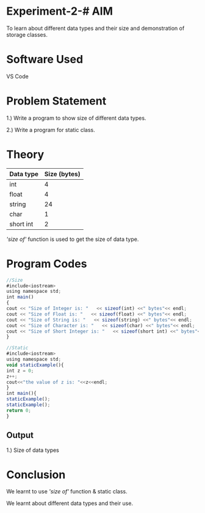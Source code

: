 # Experiment-2-# AIM
To learn about different data types and their size and demonstration of storage classes.

# Software Used
VS Code

# Problem Statement
1.) Write a program to show size of different data types.

2.) Write a program for static class.

# Theory
 
| Data type  | Size (bytes) |
| ------------- | ------------- |
|int	  | 4  |
| float  | 4 |
|string| 24 |
|char| 1 |
|short int| 2|

 _'size of'_ function is used to get the size of data type.


# Program Codes

```javascript
//Size
#include<iostream>
using namespace std;
int main()
{ 
cout << "Size of Integer is: "   << sizeof(int) <<" bytes"<< endl;
cout << "Size of Float is: "   << sizeof(float) <<" bytes"<< endl;
cout << "Size of String is: "   << sizeof(string) <<" bytes"<< endl;
cout << "Size of Character is: "   << sizeof(char) <<" bytes"<< endl;
cout << "Size of Short Integer is: "   << sizeof(short int) <<" bytes"<< endl;
}

//Static
#include<iostream>
using namespace std;
void staticExample(){
int z = 0;
z++;
cout<<"the value of z is: "<<z<<endl;
}
int main(){
staticExample();
staticExample();
return 0;
}
```

## Output
1.) Size of data types


# Conclusion
We learnt to use _'size of'_ function & static class.

We learnt about different data types and their use.
